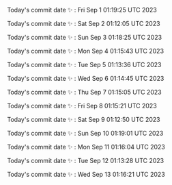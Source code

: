 Today's commit date ✨ : Fri Sep 1 01:19:25 UTC 2023 

Today's commit date ✨ : Sat Sep 2 01:12:05 UTC 2023 

Today's commit date ✨ : Sun Sep 3 01:18:25 UTC 2023 

Today's commit date ✨ : Mon Sep 4 01:15:43 UTC 2023 

Today's commit date ✨ : Tue Sep 5 01:13:36 UTC 2023 

Today's commit date ✨ : Wed Sep 6 01:14:45 UTC 2023 

Today's commit date ✨ : Thu Sep 7 01:15:05 UTC 2023 

Today's commit date ✨ : Fri Sep 8 01:15:21 UTC 2023 

Today's commit date ✨ : Sat Sep 9 01:12:50 UTC 2023 

Today's commit date ✨ : Sun Sep 10 01:19:01 UTC 2023 

Today's commit date ✨ : Mon Sep 11 01:16:04 UTC 2023 

Today's commit date ✨ : Tue Sep 12 01:13:28 UTC 2023 

Today's commit date ✨ : Wed Sep 13 01:16:21 UTC 2023 

